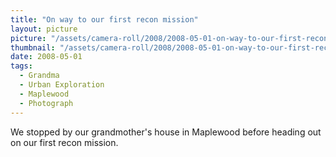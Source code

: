 ```yaml
---
title: "On way to our first recon mission"
layout: picture
picture: "/assets/camera-roll/2008/2008-05-01-on-way-to-our-first-recon-mission/recon-1-001.jpg"
thumbnail: "/assets/camera-roll/2008/2008-05-01-on-way-to-our-first-recon-mission/recon-1-001-thumbnail.jpg"
date: 2008-05-01
tags:
  - Grandma
  - Urban Exploration
  - Maplewood
  - Photograph
---
```

We stopped by our grandmother's house in Maplewood before heading out on our first recon mission.
